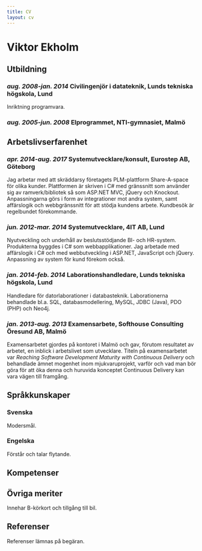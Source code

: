 ```yaml
---
title: CV
layout: cv
---
```


# Viktor Ekholm

## Utbildning

### *aug. 2008-jan. 2014* **Civilingenjör i datateknik,** Lunds tekniska högskola, Lund

Inriktning programvara.

### *aug. 2005-jun. 2008* **Elprogrammet,** NTI-gymnasiet, Malmö

## Arbetslivserfarenhet

### *apr. 2014-aug. 2017* **Systemutvecklare/konsult,** Eurostep AB, Göteborg

Jag arbetar med att skräddarsy företagets PLM-plattform Share-A-space för olika kunder.
Plattformen är skriven i C\# med gränssnitt som använder sig av ramverk/bibliotek så som ASP.NET MVC, jQuery och Knockout.
Anpassningarna görs i form av integrationer mot andra system, samt affärslogik och webbgränssnitt för att stödja kundens arbete.
Kundbesök är regelbundet förekommande.

### *jun. 2012-mar. 2014* **Systemutvecklare,** 4IT AB, Lund

Nyutveckling och underhåll av beslutsstödjande BI- och HR-system.
Produkterna byggdes i C\# som webbapplikationer.
Jag arbetade med affärslogik i C\# och med webbutveckling i ASP.NET, JavaScript och jQuery.
Anpassning av system för kund förekom också.

### *jan. 2014-feb. 2014* **Laborationshandledare**, Lunds tekniska högskola, Lund

Handledare för datorlaborationer i databasteknik.
Laborationerna behandlade bl.a. SQL, databasmodellering, MySQL, JDBC (Java), PDO (PHP) och Neo4j.

### *jan. 2013-aug. 2013* **Examensarbete**, Softhouse Consulting Öresund AB, Malmö

Examensarbetet gjordes på kontoret i Malmö och gav, förutom resultatet av arbetet, en inblick i arbetslivet som utvecklare.
Titeln på examensarbetet var *Reaching Software Development Maturity with Continuous Delivery* och behandlade ämnet mogenhet inom mjukvaruprojekt, varför och vad man bör göra för att öka denna och huruvida konceptet Continuous Delivery kan vara vägen till framgång.

## Språkkunskaper

### Svenska

Modersmål.

### Engelska

Förstår och talar flytande.

## Kompetenser

## Övriga meriter

Innehar B-körkort och tillgång till bil.

## Referenser

Referenser lämnas på begäran.